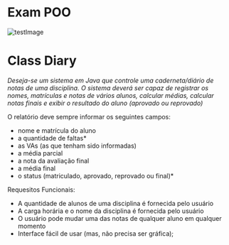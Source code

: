 # Exam POO

![testImage](https://user-images.githubusercontent.com/43425195/69241613-e5a78500-0b7d-11ea-8833-23c3d9b69ddb.png)

# Class Diary

*Deseja-se um sistema em Java que controle uma caderneta/diário de notas de uma disciplina. O
sistema deverá ser capaz de registrar os nomes, matrículas e notas de vários alunos, calcular
médias, calcular notas finais e exibir o resultado do aluno (aprovado ou reprovado)*

O relatório deve sempre informar os seguintes campos:

 + nome e matrícula do aluno
 + a quantidade de faltas*
 + as VAs (as que tenham sido informadas) 
 + a média parcial
 + a nota da avaliação final
 + a média final 
 + o status (matriculado, aprovado, reprovado ou final)*
 
 Requesitos Funcionais:
 
 + A quantidade de alunos de uma disciplina é fornecida pelo usuário 
 + A carga horária e o nome da disciplina é fornecida pelo usuário 
 + O usuário pode mudar uma das notas de qualquer aluno em qualquer momento 
 + Interface fácil de usar (mas, não precisa ser gráfica);

